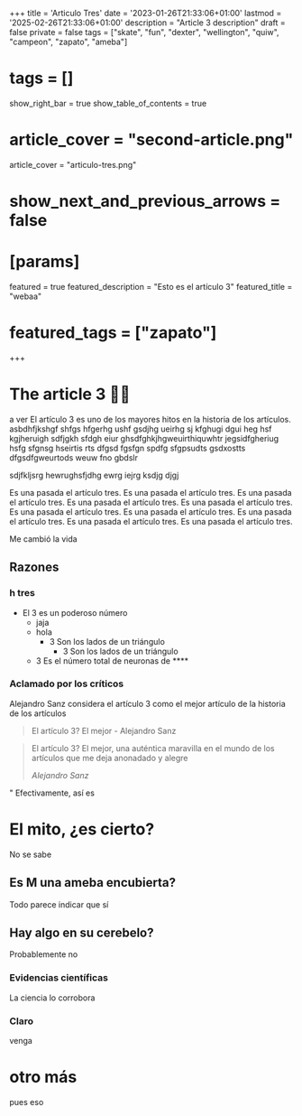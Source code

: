 +++
title = 'Articulo Tres'
date = '2023-01-26T21:33:06+01:00'
lastmod = '2025-02-26T21:33:06+01:00'
description = "Article 3 description"
draft = false
private = false
tags = ["skate", "fun", "dexter", "wellington", "quiw", "campeon", "zapato", "ameba"]
# tags = []
show_right_bar = true
show_table_of_contents = true
# article_cover = "second-article.png"
article_cover = "articulo-tres.png"
# show_next_and_previous_arrows = false
# [params]
featured = true
featured_description = "Esto es el artículo 3"
featured_title = "webaa"
# featured_tags = ["zapato"]
+++

<!-- TODO poner el texto normal, no centrado -->
# The article 3 🏳‍🌈
a ver
El artículo 3 es uno de los mayores hitos en la historia de los artículos. asbdhfjkshgf shfgs hfgerhg ushf gsdjhg ueirhg sj kfghugi dgui heg hsf kgjheruigh sdfjgkh sfdgh eiur ghsdfghkjhgweuirthiquwhtr jegsidfgheriug hsfg sfgnsg hseirtis rts dfgsd fgsfgn spdfg sfgpsudts gsdxostts dfgsdfgweurtods weuw fno gbdslr

sdjfkljsrg hewrughsfjdhg ewrg iejrg ksdjg djgj 

Es una pasada el artículo tres. Es una pasada el artículo tres. Es una pasada el artículo tres. Es una pasada el artículo tres. Es una pasada el artículo tres. Es una pasada el artículo tres. Es una pasada el artículo tres. Es una pasada el artículo tres. Es una pasada el artículo tres. Es una pasada el artículo tres. 

Me cambió la vida
## Razones

### h tres
- El 3 es un poderoso número
	- jaja
    - hola
		- 3 Son los lados de un triángulo
			- 3 Son los lados de un triángulo
    - 3 Es el número total de neuronas de ****

### Aclamado por los críticos

Alejandro Sanz considera el artículo 3 como el mejor artículo de la historia de los artículos

> El artículo 3? El mejor - Alejandro Sanz

> <p>El artículo 3? El mejor, una auténtica maravilla en el mundo de los artículos que me deja anonadado y alegre </p><cite>Alejandro Sanz</cite>


" Efectivamente, así es

# El mito, ¿es cierto?

No se sabe

## Es M una ameba encubierta?

Todo parece indicar que sí

## Hay algo en su cerebelo?

Probablemente no

### Evidencias científicas

La ciencia lo corrobora

### Claro

venga

# otro más

pues eso